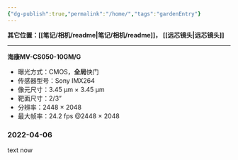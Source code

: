 ```yaml
---
{"dg-publish":true,"permalink":"/home/","tags":"gardenEntry"}
---
```


**其它位置：[[笔记/相机/readme\|笔记/相机/readme]]，    [[远芯镜头\|远芯镜头]]**

---

**海康MV-CS050-10GM/G**
+ 曝光方式：CMOS，**全局**快门
+ 传感器型号：Sony IMX264
+ 像元尺寸：3.45 µm × 3.45 µm
+ 靶面尺寸：2/3”
+ 分辨率：2448 × 2048
+ 最大帧率：24.2 fps @2448 × 2048


### 2022-04-06

text now
